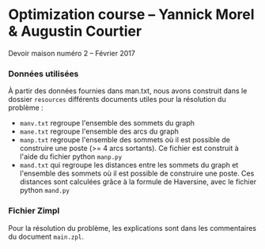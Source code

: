 # Optimization course – Yannick Morel & Augustin Courtier
Devoir maison numéro 2 – Février 2017

### Données utilisées
À partir des données fournies dans man.txt, nous avons construit dans le dossier `resources` différents documents utiles pour la résolution du problème :
+ `manv.txt` regroupe l'ensemble des sommets du graph
+ `mane.txt` regroupe l'ensemble des arcs du graph
+ `manp.txt` regroupe l'ensemble des sommets où il est possible de construire une poste (>= 4 arcs sortants). Ce fichier est construit à l'aide du fichier python `manp.py`
+ `mand.txt` qui regroupe les distances entre les sommets du graph et l'ensemble des sommets où il est possible de construire une poste. Ces distances sont calculées grâce à la formule de Haversine, avec le fichier python `mand.py`

### Fichier Zimpl
Pour la résolution du problème, les explications sont dans les commentaires du document `main.zpl`.